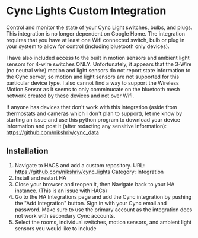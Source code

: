 Cync Lights Custom Integration
============
Control and monitor the state of your Cync Light switches, bulbs, and plugs. This integration is no longer dependent on Google Home. The integration requires that you have at least one Wifi connected switch, bulb or plug in your system to allow for control (including bluetooth only devices). 

I have also included access to the built in motion sensors and ambient light sensors for 4-wire switches ONLY. Unfortunately, it appears that the 3-Wire (no neutral wire) motion and light sensors do not report state information to the Cync server, so motion and light sensors are not supported for this particular device type. I also cannot find a way to support the Wireless Motion Sensor as it seems to only comminucate on the bluetooth mesh network created by these devices and not over Wifi. 

If anyone has devices that don't work with this integration (aside from thermostats and cameras which I don't plan to support), let me know by starting an issue and use this python program to download your device information and post it (after redacting any sensitive information):  https://github.com/nikshriv/cync_data 

## Installation
1. Navigate to HACS and add a custom repository. 
   URL: https://github.com/nikshriv/cync_lights 
   Category: Integration
2. Install and restart HA
3. Close your browser and reopen it, then Navigate back to your HA instance. (This is an issue with HACs)
4. Go to the HA Integrations page and add the Cync integration by pushing the "Add Integration" button. Sign in with your Cync email and password. Make sure to use the primary account as the integration does not work with secondary Cync accounts.
5. Select the rooms, individual switches, motion sensors, and ambient light sensors you would like to include
